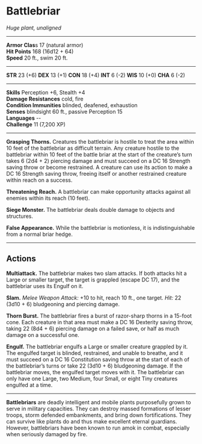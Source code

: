 # Battlebriar

_Huge plant, unaligned_

---

**Armor Clas**s 17 (natural armor)  
**Hit Points** 168 (16d12 + 64)  
**Speed** 20 ft., swim 20 ft.  

---

**STR** 23 (+6) **DEX** 13 (+1) **CON** 18 (+4) **INT** 6 (-2) **WIS** 10 (+0) **CHA** 6 (-2)

---

**Skills** Perception +6, Stealth +4  
**Damage Resistances** cold, fire  
**Condition Immunities** blinded, deafened, exhaustion  
**Senses** blindsight 60 ft., passive Perception 15  
**Languages** --  
**Challenge** 11 (7,200 XP)  

---

**Grasping Thorns.** Creatures the battlebriar is hostile to treat the area within 10 feet of the battlebriar as difficult terrain. Any creature hostile to the battlebriar within 10 feet of the battle briar at the start of the creature’s turn takes 6 (2d4 + 2) piercing damage and must succeed on a DC 16 Strength saving throw or become restrained. A creature can use its action to make a DC 16 Strength saving throw, freeing itself or another restrained creature within reach on a success.

**Threatening Reach.** A battlebriar can make opportunity attacks against all enemies within its reach (10 feet).

**Siege Monster.** The battlebriar deals double damage to objects and structures.

**False Appearance.** While the battlebriar is motionless, it is indistinguishable from a normal briar hedge.

---

## Actions

**Multiattack.** The battlebriar makes two slam attacks. If both attacks hit a Large or smaller target, the target is grappled (escape DC 17), and the battlebriar uses its Engulf on it.

**Slam.** _Melee Weapon Attack:_ +10 to hit, reach 10 ft., one target. _Hit:_ 22 (3d10 + 6) bludgeoning and piercing damage.

**Thorn Burst.** The battlebriar fires a burst of razor-sharp thorns in a 15-foot cone. Each creature in that area must make a DC 16 Dexterity saving throw, taking 22 (8d4 + 6) piercing damage on a failed save, or half as much damage on a successful one.

**Engulf.** The battlebriar engulfs a Large or smaller creature grappled by it. The engulfed target is blinded, restrained, and unable to breathe, and it must succeed on a DC 16 Constitution saving throw at the start of each of the battlebriar’s turns or take 22 (3d10 + 6) bludgeoning damage. If the battlebriar moves, the engulfed target moves with it. The battlebriar can only have one Large, two Medium, four Small, or eight Tiny creatures engulfed at a time.

---

**Battlebriars** are deadly intelligent and mobile plants purposefully grown to serve in military capacities. They can destroy massed formations of lesser troops, storm defended embankments, and bring down fortifications. They can survive like plants do and thus make excellent eternal guardians. However, battlebriars have been known to run amok in combat, especially when seriously damaged by fire.